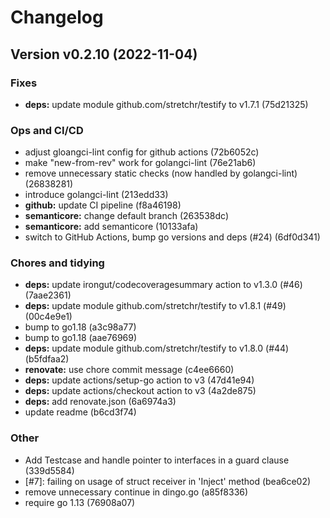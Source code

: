 # Changelog

## Version v0.2.10 (2022-11-04)

### Fixes

- **deps:** update module github.com/stretchr/testify to v1.7.1 (75d21325)

### Ops and CI/CD

- adjust gloangci-lint config for github actions (72b6052c)
- make "new-from-rev" work for golangci-lint (76e21ab6)
- remove unnecessary static checks (now handled by golangci-lint) (26838281)
- introduce golangci-lint (213edd33)
- **github:** update CI pipeline (f8a46198)
- **semanticore:** change default branch (263538dc)
- **semanticore:** add semanticore (10133afa)
- switch to GitHub Actions, bump go versions and deps (#24) (6df0d341)

### Chores and tidying

- **deps:** update irongut/codecoveragesummary action to v1.3.0 (#46) (7aae2361)
- **deps:** update module github.com/stretchr/testify to v1.8.1 (#49) (00c4e9e1)
- bump to go1.18 (a3c98a77)
- bump to go1.18 (aae76969)
- **deps:** update module github.com/stretchr/testify to v1.8.0 (#44) (b5fdfaa2)
- **renovate:** use chore commit message (c4ee6660)
- **deps:** update actions/setup-go action to v3 (47d41e94)
- **deps:** update actions/checkout action to v3 (4a2de875)
- **deps:** add renovate.json (6a6974a3)
- update readme (b6cd3f74)

### Other

- Add Testcase and handle pointer to interfaces in a guard clause (339d5584)
- [#7]: failing on usage of struct receiver in 'Inject' method (bea6ce02)
- remove unnecessary continue in dingo.go (a85f8336)
- require go 1.13 (76908a07)

